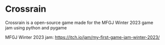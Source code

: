 # Crossrain
Crossrain is a open-source game made for the MFGJ Winter 2023 game jam using python and pygame

MFGJ Winter 2023 jam: https://itch.io/jam/my-first-game-jam-winter-2023/
